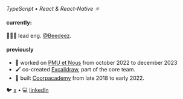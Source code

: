 _TypeScript • React & React-Native ⚛_

#### currently:
🧑🏾‍💻 lead eng. [@Beedeez](https://www.beedeez.com/).

#### previously
* 📱 worked on [PMU et Nous](https://apps.apple.com/fr/app/pmu-nous/id1589804231) from october 2022 to december 2023
* 🖌 co-created [Excalidraw](https://excalidraw.com/), part of the core team.
* 📱 built [Coorpacademy](https://apps.apple.com/fr/app/coorpacademy/id1448348795) from late 2018 to early 2022.

🐦 [x](https://twitter.com/Fausto95_) • 💻 [linkedIn](https://www.linkedin.com/in/faustino-kialungila-771117137/) 
